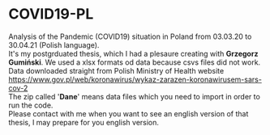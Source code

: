 # COVID19-PL
Analysis of the Pandemic (COVID19) situation in Poland from 03.03.20 to 30.04.21 (Polish language).<br>
It's my postgrduated thesis, which I had a plesaure creating with <b>Grzegorz Gumiński</b>. 
We used a xlsx formats od data because csvs files did not work.<br>
Data downloaded straight from Polish Ministry of Health website https://www.gov.pl/web/koronawirus/wykaz-zarazen-koronawirusem-sars-cov-2<br>
The zip called '<b>Dane</b>' means data files which you need to import in order to run the code. <br>
Please contact with me when you want to see an english version of that thesis, I may prepare for you english version. 
